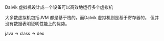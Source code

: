 
Dalvik 虚拟机设计成一个设备可以高效地运行多个虚拟机

大多数虚拟机包括JVM 都是基于栈的，而Dalvik 虚拟机则是基于寄存器的。
但并没有数据表明证明性能上的优势。

java -> class -> dex
